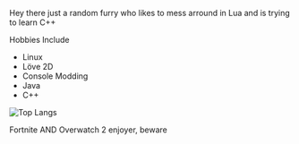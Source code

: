 Hey there just a random furry who likes to mess arround in Lua and is trying to learn C++

Hobbies Include 
- Linux
- Löve 2D 
- Console Modding
- Java
- C++

![Top Langs](https://github-readme-stats.vercel.app/api/top-langs/?username=AM7999&langs_count=8)


Fortnite AND Overwatch 2 enjoyer, beware
